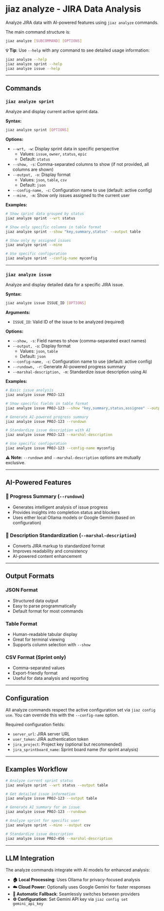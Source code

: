 # jiaz analyze - JIRA Data Analysis

Analyze JIRA data with AI-powered features using `jiaz analyze` commands.

The main command structure is:

```bash
jiaz analyze [SUBCOMMAND] [OPTIONS]
```

**💡 Tip**: Use `--help` with any command to see detailed usage information:

```bash
jiaz analyze --help
jiaz analyze sprint --help
jiaz analyze issue --help
```

---

## Commands

### `jiaz analyze sprint`

Analyze and display current active sprint data.

**Syntax:**

```bash
jiaz analyze sprint [OPTIONS]
```

**Options:**

- `--wrt, -w`: Display sprint data in specific perspective
  - Values: `issue`, `owner`, `status`, `epic`
  - Default: `status`
- `--show, -s`: Comma-separated columns to show (if not provided, all columns are shown)
- `--output, -o`: Display format
  - Values: `json`, `table`, `csv`
  - Default: `json`
- `--config-name, -c`: Configuration name to use (default: active config)
- `--mine, -m`: Show only issues assigned to the current user

**Examples:**

```bash
# Show sprint data grouped by status
jiaz analyze sprint --wrt status

# Show only specific columns in table format
jiaz analyze sprint --show "key,summary,status" --output table

# Show only my assigned issues
jiaz analyze sprint --mine

# Use specific configuration
jiaz analyze sprint --config-name myconfig
```

---

### `jiaz analyze issue`

Analyze and display detailed data for a specific JIRA issue.

**Syntax:**

```bash
jiaz analyze issue ISSUE_ID [OPTIONS]
```

**Arguments:**

- `ISSUE_ID`: Valid ID of the issue to be analyzed (required)

**Options:**

- `--show, -s`: Field names to show (comma-separated exact names)
- `--output, -o`: Display format
  - Values: `json`, `table`
  - Default: `json`
- `--config-name, -c`: Configuration name to use (default: active config)
- `--rundown, -r`: Generate AI-powered progress summary
- `--marshal-description, -m`: Standardize issue description using AI

**Examples:**

```bash
# Basic issue analysis
jiaz analyze issue PROJ-123

# Show specific fields in table format
jiaz analyze issue PROJ-123 --show "key,summary,status,assignee" --output table

# Generate AI-powered progress summary
jiaz analyze issue PROJ-123 --rundown

# Standardize issue description with AI
jiaz analyze issue PROJ-123 --marshal-description

# Use specific configuration
jiaz analyze issue PROJ-123 --config-name myconfig
```

**⚠️ Note:** `--rundown` and `--marshal-description` options are mutually exclusive.

---

## AI-Powered Features

### 🤖 Progress Summary (`--rundown`)
- Generates intelligent analysis of issue progress
- Provides insights into completion status and blockers
- Uses either local Ollama models or Google Gemini (based on configuration)

### 📝 Description Standardization (`--marshal-description`)
- Converts JIRA markup to standardized format
- Improves readability and consistency
- AI-powered content enhancement

---

## Output Formats

### JSON Format
- Structured data output
- Easy to parse programmatically
- Default format for most commands

### Table Format
- Human-readable tabular display
- Great for terminal viewing
- Supports column selection with `--show`

### CSV Format (Sprint only)
- Comma-separated values
- Export-friendly format
- Useful for data analysis and reporting

---

## Configuration

All analyze commands respect the active configuration set via `jiaz config use`. You can override this with the `--config-name` option.

Required configuration fields:
- `server_url`: JIRA server URL
- `user_token`: JIRA authentication token
- `jira_project`: Project key (optional but recommended)
- `jira_sprintboard_name`: Sprint board name (for sprint analysis)

---

## Examples Workflow

```bash
# Analyze current sprint status
jiaz analyze sprint --wrt status --output table

# Get detailed issue information
jiaz analyze issue PROJ-123 --output table

# Generate AI summary for an issue
jiaz analyze issue PROJ-123 --rundown

# Analyze sprint for specific user
jiaz analyze sprint --mine --output csv

# Standardize issue description
jiaz analyze issue PROJ-456 --marshal-description
```

---

## LLM Integration

The analyze commands integrate with AI models for enhanced analysis:

- **🏠 Local Processing**: Uses Ollama for privacy-focused analysis
- **☁️ Cloud Power**: Optionally uses Google Gemini for faster responses
- **🔀 Automatic Fallback**: Seamlessly switches between providers
- **⚙️ Configuration**: Set Gemini API key via `jiaz config set gemini_api_key`